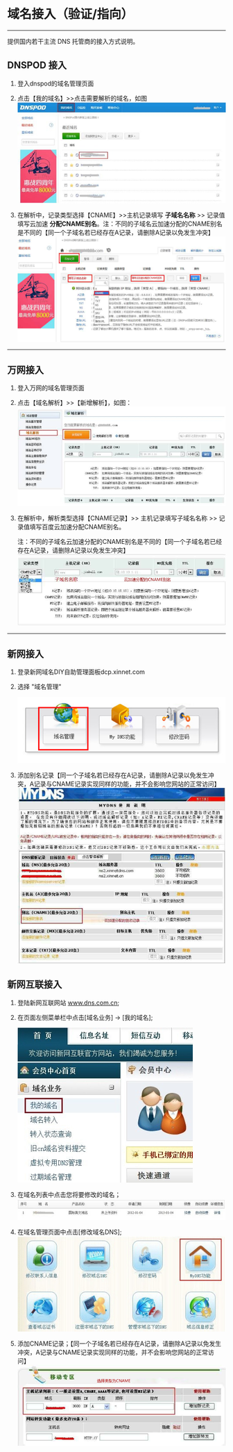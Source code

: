 
# 域名接入（验证/指向）
------------

提供国内若干主流 DNS 托管商的接入方式说明。


## DNSPOD 接入

1. 登入dnspod的域名管理页面

2. 点击【我的域名】>>点击需要解析的域名，如图
![](../static/img/domain-access/dnspod-1.jpg)


3. 在解析中，记录类型选择【CNAME】>>主机记录填写 **子域名名称** >> 记录值填写云加速 **分配CNAME别名**。注：不同的子域名云加速分配的CNAME别名是不同的【同一个子域名若已经存在A记录，请删除A记录以免发生冲突】
![](../static/img/domain-access/dnspod-2.jpg)


------------
## 万网接入

1. 登入万网的域名管理页面

2. 点击【域名解析】>>【新增解析】，如图：
![](../static/img/domain-access/net-1.jpg)

3. 在解析中，解析类型选择【CNAME记录】>> 主机记录填写子域名名称 >> 记录值填写百度云加速分配CNAME别名。

    注：不同的子域名云加速分配的CNAME别名是不同的【同一个子域名若已经存在A记录，请删除A记录以免发生冲突】
![](../static/img/domain-access/net-2.jpg)


------------
## 新网接入

1. 登录新网域名DIY自助管理面板dcp.xinnet.com

2. 选择 "域名管理"

    ![](../static/img/domain-access/xinnet-1.png)

3. 添加别名记录【同一个子域名若已经存在A记录，请删除A记录以免发生冲突，A记录与CNAME记录实现同样的功能，并不会影响您网站的正常访问】
![](../static/img/domain-access/xinnet-2.jpg)


## 新网互联接入

1. 登陆新网互联网站 www.dns.com.cn;

2. 在页面左侧菜单栏中点击[域名业务] -> [我的域名];

    ![](../static/img/domain-access/dns-1.jpg)

3. 在域名列表中点击您将要修改的域名；
![](../static/img/domain-access/dns-2.jpg)

4. 在域名管理页面中点击[修改域名DNS];
![](../static/img/domain-access/dns-3.jpg)

5. 添加CNAME记录；【同一个子域名若已经存在A记录，请删除A记录以免发生冲突，A记录与CNAME记录实现同样的功能，并不会影响您网站的正常访问】
![](../static/img/domain-access/dns-4.jpg)
